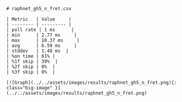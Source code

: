 
    # raphnet_gh5_n_fret.csv

    | Metric   | Value     |
    | -------- | --------- |
    | poll rate | 1 ms      |
    | min      | 2.77 ms     |
    | max      | 10.37 ms     |
    | avg      | 6.59 ms     |
    | stddev   | 1.48 ms  |
    | %on time | 61% |
    | %1f skip | 39%  |
    | %2f skip | 0%  |
    | %3f skip | 0%  |

    [![Graph](../../assets/images/results/raphnet_gh5_n_fret.png){: class="big-image" }](../../assets/images/results/raphnet_gh5_n_fret.png)

    